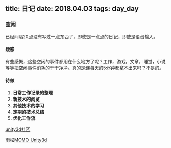 title: 日记
date: 2018.04.03
tags: day_day
---

### 空闲

已经间隔20点没有写过一点东西了，即使是一点点的日记，即使是语音输入。

#### 疑惑

有些感慨，这些空闲的事件都用在什么地方了呢？工作，游戏，文章，睡觉，小说等等把空闲事件消耗的干干净净。真的是连每天的5分钟都拿不出来吗？不是的。

#### 待做

1. **日常工作记录的整理**
2. **新技术的阅览**
3. **其他技术的学习**
4. **定期的技术总结**
5. **优化工作流**


[unity3d社区](http://forum.china.unity3d.com/thread-23091-1-1.html)

[雨松MOMO Unity3d](http://www.xuanyusong.com/)


